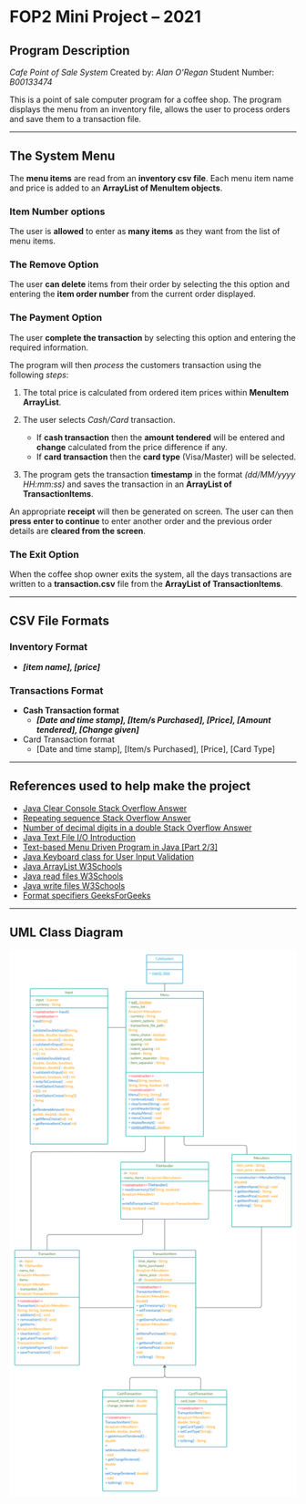 # FOP2 Mini Project – 2021

## Program Description

*Cafe Point of Sale System*
Created by: *Alan O'Regan*
Student Number: *B00133474*

This is a point of sale computer program for a coffee shop.
The program displays the menu from an inventory file, allows the user to process orders and save them to a transaction file.

***

## The System Menu

The **menu items** are read from an **inventory csv file**.
Each menu item name and price is added to an **ArrayList of MenuItem objects**.

### Item Number options

The user is **allowed** to enter as **many items** as they want from the list of menu items.

### The Remove Option

The user **can delete** items from their order by selecting the this option and entering the **item order number** from the current order displayed.

### The Payment Option

The user **complete the transaction** by selecting this option and entering the required information.

The program will then *process* the customers transaction using the following *steps*:

1. The total price is calculated from ordered item prices within **MenuItem ArrayList**.
2. The user selects *Cash/Card* transaction.
   - If **cash transaction** then the **amount tendered** will be entered and **change** calculated from the price difference if any.
   - If **card transaction** then the **card type** (Visa/Master) will be selected.

3. The program gets the transaction **timestamp** in the format *(dd/MM/yyyy HH:mm:ss)* and saves the transaction in an **ArrayList of TransactionItems**.

An appropriate **receipt** will then be generated on screen.
The user can then **press enter to continue** to enter another order and the previous order details are **cleared from the screen**.

### The Exit Option

When the coffee shop owner exits the system, all the days transactions are written to a **transaction.csv** file from the **ArrayList of TransactionItems**.

***

## CSV File Formats

### Inventory Format

- ***[item name], [price]***

### Transactions Format

- **Cash Transaction format**
  - ***[Date and time stamp], [Item/s Purchased], [Price], [Amount tendered], [Change given]***
- Card Transaction format
  - [Date and time stamp], [Item/s Purchased], [Price], [Card Type]

***

## References used to help make the project

- [Java Clear Console Stack Overflow Answer](https://stackoverflow.com/a/38365871)
- [Repeating sequence Stack Overflow Answer](https://stackoverflow.com/a/49656610)
- [Number of decimal digits in a double Stack Overflow Answer](https://stackoverflow.com/a/6264613)
- [Java Text File I/O Introduction](https://www.youtube.com/watch?v=yO_ctH4mEk4)
- [Text-based Menu Driven Program in Java [Part 2/3]](https://www.youtube.com/watch?v=lcWV7hLYByk)
- [Java Keyboard class for User Input Validation](https://www.youtube.com/watch?v=Vs2ZR7-LJO0)
- [Java ArrayList W3Schools](https://www.w3schools.com/java/java_arraylist.asp)
- [Java read files W3Schools](https://www.w3schools.com/java/java_files_read.asp)
- [Java write files W3Schools](https://www.w3schools.com/java/java_files_create.asp)
- [Format specifiers GeeksForGeeks](https://www.geeksforgeeks.org/format-specifiers-in-java/)

***

## UML Class Diagram

![Mini Project UML Class Diagram](Mini%20Project%20UML%20Class%20Diagram.png)
